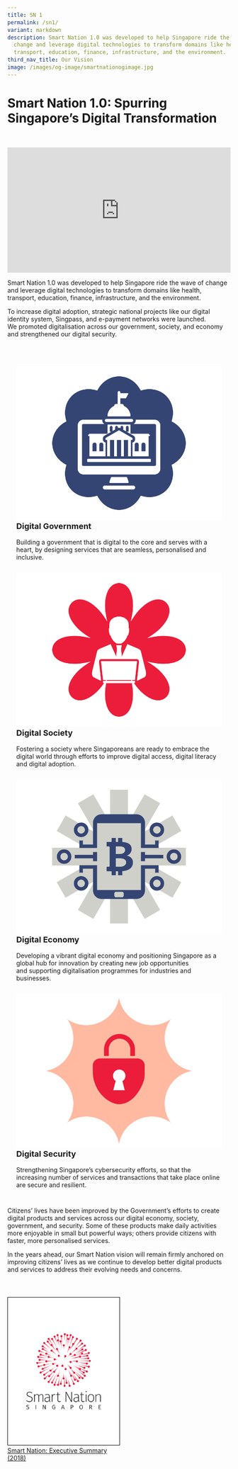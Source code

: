 ```yaml
---
title: SN 1
permalink: /sn1/
variant: markdown
description: Smart Nation 1.0 was developed to help Singapore ride the wave of
  change and leverage digital technologies to transform domains like health,
  transport, education, finance, infrastructure, and the environment.
third_nav_title: Our Vision
image: /images/og-image/smartnationogimage.jpg
---
```

# Smart Nation 1.0: Spurring Singapore’s Digital Transformation

<div style="padding: 30px 0px 0px 0px;"></div>

<div style="max-width: 1280px">
    <div style="height: 0;
            overflow: hidden;
            position: relative;
            padding-bottom: 56.25%;">
        <iframe src="https://www.youtube.com/embed/DJmoy41mWDQ" height="720" width="1280" frameborder="0" title="YouTube video player" allow="accelerometer; autoplay; clipboard-write; encrypted-media; gyroscope; picture-in-picture" style="top: 0;
                left: 0;
                right: 0;
                bottom: 0;
                height: 100%;
                border: none;
                max-width: 100%;
                position: absolute;"></iframe>
    </div>
</div>

Smart Nation 1.0 was developed to help Singapore ride the wave of change and leverage digital technologies to transform domains like health, transport, education, finance, infrastructure, and the environment.

To increase digital adoption, strategic national projects like our digital identity system, Singpass, and e-payment networks were launched. We&nbsp;promoted digitalisation across our government, society, and economy and strengthened our digital security.

<div style="padding: 30px 0px 0px 0px;"></div>

<div class="row" style="padding: 20px 0px 0px 0px;">

<div class="col" style="padding: 0px 20px 10px 20px;"><img src="/images/abt-smart-nation/sn1_digitalgovernment4.png" alt="Digital Government"><br>
	<div class="header" style="font-size:18px"><b>Digital Government</b></div><br>Building a government that is digital to the core and serves with a heart, by designing services that are seamless, personalised and inclusive.<br><br></div>

<div class="col" style="padding: 0px 20px 10px 20px;"><img src="/images/abt-smart-nation/sn1_digitalsociety4.png" alt="Digital Society"><br>
	<div class="header" style="font-size:18px"><b>Digital Society</b></div><br>Fostering a society where Singaporeans are ready to embrace the digital world through efforts to improve digital access, digital literacy and digital adoption.<br><br></div>



<div class="col" style="padding: 0px 20px 10px 20px;"><img src="/images/abt-smart-nation/sn1_digitaleconomy4.png" alt="Digital Economy"><br>
	<div class="header" style="font-size:18px"><b>Digital Economy</b></div><br>Developing a vibrant digital economy and positioning Singapore as a global hub for innovation by creating new job opportunities and&nbsp;supporting digitalisation programmes for industries and businesses.<br><br></div>

<div class="col" style="padding: 0px 20px 10px 20px;"><img src="/images/abt-smart-nation/sn1_digitalsecurity4.png" alt="Digital Security"><br>
	<div class="header" style="font-size:18px"><b>Digital Security</b></div><br>Strengthening Singapore’s cybersecurity efforts, so that the increasing number of services and transactions that take place online are secure and resilient.<br><br></div>

</div>

Citizens’ lives have been improved by the Government’s efforts to create digital products and services across our digital economy, society, government, and security. Some of these products make daily activities more enjoyable in small but powerful ways; others provide citizens with faster, more personalised services.

In the years ahead, our Smart Nation vision will remain firmly anchored on improving citizens’ lives&nbsp;as we continue to develop better digital products and services to address their evolving needs and concerns.

<div style="padding: 40px 0px 0px 0px;"></div>

<div style="width:50%"> <a href="https://go.gov.sg/snexecutivesummary2018" target="_blank"><img style="border:1px solid black;" src="/images/abt-smart-nation/sn1_exec_summary.png" alt="Smart Nation: Executive Summary (2018)">Smart Nation: Executive Summary (2018)</a></div>